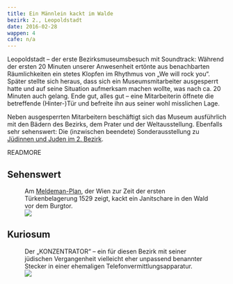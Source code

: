 ```yaml
---
title: Ein Männlein kackt im Walde
bezirk: 2., Leopoldstadt
date: 2016-02-28
wappen: 4
cafe: n/a
---
```


Leopoldstadt – der erste Bezirksmuseumsbesuch mit Soundtrack: Während der ersten 20 Minuten unserer Anwesenheit ertönte aus benachbarten Räumlichkeiten ein stetes Klopfen im Rhythmus von „We will rock you“. Später stellte sich heraus, dass sich ein Museumsmitarbeiter ausgesperrt hatte und auf seine Situation aufmerksam machen wollte, was nach ca. 20 Minuten auch gelang. Ende gut, alles gut – eine Mitarbeiterin öffnete die betreffende (Hinter-)Tür und befreite ihn aus seiner wohl misslichen Lage.

Neben ausgesperrten Mitarbeitern beschäftigt sich das Museum ausführlich mit den Bädern des Bezirks, dem Prater und der Weltausstellung. Ebenfalls sehr sehenswert: Die (inzwischen beendete) Sonderausstellung zu [Jüdinnen und Juden im 2. Bezirk](http://www.bezirksmuseum.at/default/index.php?id=1459&L=).

READMORE

## Sehenswert

<figure>
  <figcaption>
    Am <a href="https://www.wien.gv.at/wiki/index.php?title=Meldeman-Plan_(1530)">Meldeman-Plan</a>, der Wien zur Zeit der ersten Türkenbelagerung 1529 zeigt, kackt ein Janitschare in den Wald vor dem Burgtor.
  </figcaption>
  <picture>
    <img src="/images/2-kackender-janitschare.jpg">
  </picture>
</figure>

## Kuriosum

<figure>
  <figcaption>
    Der „KONZENTRATOR“ – ein für diesen Bezirk mit seiner jüdischen Vergangenheit vielleicht eher unpassend benannter Stecker in einer ehemaligen Telefonvermittlungsapparatur.
  </figcaption>
  <picture>
    <img src="/images/2-konzentrator.jpg">
  </picture>
</figure>
